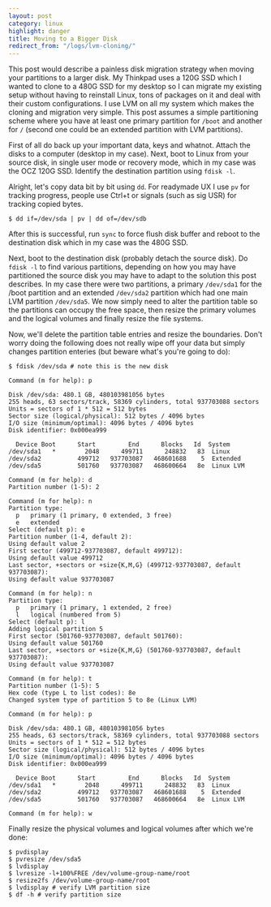 ```yaml
---
layout: post
category: linux
highlight: danger
title: Moving to a Bigger Disk
redirect_from: "/logs/lvm-cloning/"
---
```


This post would describe a painless disk migration strategy when moving your
partitions to a larger disk. My Thinkpad uses a 120G SSD which I wanted to clone
to a 480G SSD for my desktop so I can migrate my existing setup without having
to reinstall Linux, tons of packages on it and deal with their custom
configurations. I use LVM on all my system which makes the cloning and migration
very simple. This post assumes a simple partitioning scheme where you have at least
one primary partition for `/boot` and another for `/` (second one could be an
extended partition with LVM partitions).

First of all do back up your important data, keys and whatnot. Attach
the disks to a computer (desktop in my case). Next, boot to Linux from your
source disk, in single user mode or recovery mode, which in my case was the OCZ
120G SSD. Identify the destination partition using `fdisk -l`.

Alright, let's copy data bit by bit using `dd`. For readymade UX I use `pv` for
tracking progress, people use Ctrl+t or signals (such as sig USR) for tracking
copied bytes.

    $ dd if=/dev/sda | pv | dd of=/dev/sdb

After this is successful, run `sync` to force flush disk buffer and reboot to
the destination disk which in my case was the 480G SSD.

Next, boot to the destination disk (probably detach the source disk). Do `fdisk -l`
to find various partitions, depending on how you may have partitioned the
source disk you may have to adapt to the solution this post describes. In my
case there were two partitions, a primary `/dev/sda1` for the /boot partition
and an extended `/dev/sda2` partition which had one main LVM partition
`/dev/sda5`. We now simply need to alter the partition table so the partitions
can occupy the free space, then resize the primary volumes and the logical
volumes and finally resize the file systems.

Now, we'll delete the partition table entries and resize the boundaries.
Don't worry doing the following does not really wipe off your data but simply
changes partition enteries (but beware what's you're going to do):

    $ fdisk /dev/sda # note this is the new disk

    Command (m for help): p

    Disk /dev/sda: 480.1 GB, 480103981056 bytes
    255 heads, 63 sectors/track, 58369 cylinders, total 937703088 sectors
    Units = sectors of 1 * 512 = 512 bytes
    Sector size (logical/physical): 512 bytes / 4096 bytes
    I/O size (minimum/optimal): 4096 bytes / 4096 bytes
    Disk identifier: 0x000ea999

      Device Boot      Start         End      Blocks   Id  System
    /dev/sda1   *        2048      499711      248832   83  Linux
    /dev/sda2          499712   937703087   468601688    5  Extended
    /dev/sda5          501760   937703087   468600664   8e  Linux LVM

    Command (m for help): d
    Partition number (1-5): 2

    Command (m for help): n
    Partition type:
      p   primary (1 primary, 0 extended, 3 free)
      e   extended
    Select (default p): e
    Partition number (1-4, default 2):
    Using default value 2
    First sector (499712-937703087, default 499712):
    Using default value 499712
    Last sector, +sectors or +size{K,M,G} (499712-937703087, default 937703087):
    Using default value 937703087

    Command (m for help): n
    Partition type:
      p   primary (1 primary, 1 extended, 2 free)
      l   logical (numbered from 5)
    Select (default p): l
    Adding logical partition 5
    First sector (501760-937703087, default 501760):
    Using default value 501760
    Last sector, +sectors or +size{K,M,G} (501760-937703087, default 937703087):
    Using default value 937703087

    Command (m for help): t
    Partition number (1-5): 5
    Hex code (type L to list codes): 8e
    Changed system type of partition 5 to 8e (Linux LVM)

    Command (m for help): p

    Disk /dev/sda: 480.1 GB, 480103981056 bytes
    255 heads, 63 sectors/track, 58369 cylinders, total 937703088 sectors
    Units = sectors of 1 * 512 = 512 bytes
    Sector size (logical/physical): 512 bytes / 4096 bytes
    I/O size (minimum/optimal): 4096 bytes / 4096 bytes
    Disk identifier: 0x000ea999

      Device Boot      Start         End      Blocks   Id  System
    /dev/sda1   *        2048      499711      248832   83  Linux
    /dev/sda2          499712   937703087   468601688    5  Extended
    /dev/sda5          501760   937703087   468600664   8e  Linux LVM

    Command (m for help): w

Finally resize the physical volumes and logical volumes after which we're done:

    $ pvdisplay
    $ pvresize /dev/sda5
    $ lvdisplay
    $ lvresize -l+100%FREE /dev/volume-group-name/root
    $ resize2fs /dev/volume-group-name/root
    $ lvdisplay # verify LVM partition size
    $ df -h # verify partition size
